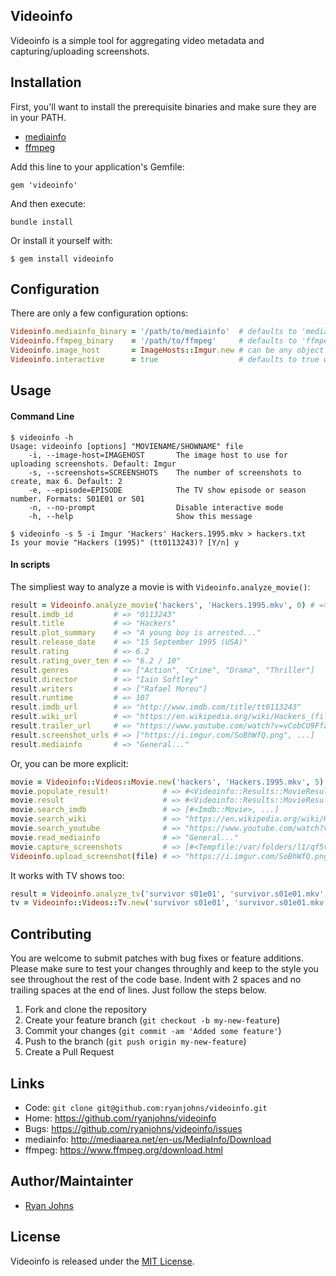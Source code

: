 ## Videoinfo

Videoinfo is a simple tool for aggregating video metadata and capturing/uploading screenshots.

## Installation

First, you'll want to install the prerequisite binaries and make sure they are in your PATH.

 * [mediainfo](http://mediaarea.net/en-us/MediaInfo/Download)
 * [ffmpeg](https://www.ffmpeg.org/download.html)

Add this line to your application's Gemfile:

    gem 'videoinfo'

And then execute:

    bundle install

Or install it yourself with:

    $ gem install videoinfo

## Configuration

There are only a few configuration options:

```ruby
Videoinfo.mediainfo_binary = '/path/to/mediainfo'  # defaults to 'mediainfo'
Videoinfo.ffmpeg_binary    = '/path/to/ffmpeg'     # defaults to 'ffmpeg'
Videoinfo.image_host       = ImageHosts::Imgur.new # can be any object that responds to upload(File)
Videoinfo.interactive      = true                  # defaults to true when using the command line, false otherwise
```

## Usage

#### Command Line

```
$ videoinfo -h
Usage: videoinfo [options] "MOVIENAME/SHOWNAME" file
    -i, --image-host=IMAGEHOST       The image host to use for uploading screenshots. Default: Imgur
    -s, --screenshots=SCREENSHOTS    The number of screenshots to create, max 6. Default: 2
    -e, --episode=EPISODE            The TV show episode or season number. Formats: S01E01 or S01
    -n, --no-prompt                  Disable interactive mode
    -h, --help                       Show this message

$ videoinfo -s 5 -i Imgur 'Hackers' Hackers.1995.mkv > hackers.txt
Is your movie "Hackers (1995)" (tt0113243)? [Y/n] y
```

#### In scripts

The simpliest way to analyze a movie is with `Videoinfo.analyze_movie()`:

```ruby
result = Videoinfo.analyze_movie('hackers', 'Hackers.1995.mkv', 0) # => #<Videoinfo::Results::MovieResult>
result.imdb_id         # => "0113243"
result.title           # => "Hackers"
result.plot_summary    # => "A young boy is arrested..."
result.release_date    # => "15 September 1995 (USA)"
result.rating          # => 6.2
result.rating_over_ten # => "6.2 / 10"
result.genres          # => ["Action", "Crime", "Drama", "Thriller"]
result.director        # => "Iain Softley"
result.writers         # => ["Rafael Moreu"]
result.runtime         # => 107
result.imdb_url        # => "http://www.imdb.com/title/tt0113243"
result.wiki_url        # => "https://en.wikipedia.org/wiki/Hackers_(film)"
result.trailer_url     # => "https://www.youtube.com/watch?v=vCobCU9FfzI"
result.screenshot_urls # => ["https://i.imgur.com/SoBhWfQ.png", ...]
result.mediainfo       # => "General..."
```

Or, you can be more explicit:

```ruby
movie = Videoinfo::Videos::Movie.new('hackers', 'Hackers.1995.mkv', 5)
movie.populate_result!            # => #<Videoinfo::Results::MovieResult>
movie.result                      # => #<Videoinfo::Results::MovieResult>
movie.search_imdb                 # => [#<Imdb::Movie>, ...]
movie.search_wiki                 # => "https://en.wikipedia.org/wiki/Hackers_(film)"
movie.search_youtube              # => "https://www.youtube.com/watch?v=vCobCU9FfzI"
movie.read_mediainfo              # => "General..."
movie.capture_screenshots         # => [#<Tempfile:/var/folders/l1/qf5v1rlj6n99n20_rhwrp_5r0000gn/T/ss_20.20140803-67537-ur85vi.png>, ...]
Videoinfo.upload_screenshot(file) # => "https://i.imgur.com/SoBhWfQ.png"
```

It works with TV shows too:

```ruby
result = Videoinfo.analyze_tv('survivor s01e01', 'survivor.s01e01.mkv', 0) # => #<Videoinfo::Results::TvResult>
tv = Videoinfo::Videos::Tv.new('survivor s01e01', 'survivor.s01e01.mkv', 3)
````

## Contributing

You are welcome to submit patches with bug fixes or feature additions. Please
make sure to test your changes throughly and keep to the style you see throughout
the rest of the code base. Indent with 2 spaces and no trailing spaces at the end
of lines. Just follow the steps below.

1. Fork and clone the repository
2. Create your feature branch (`git checkout -b my-new-feature`)
3. Commit your changes (`git commit -am 'Added some feature'`)
4. Push to the branch (`git push origin my-new-feature`)
5. Create a Pull Request

## Links

* Code: `git clone git@github.com:ryanjohns/videoinfo.git`
* Home: <https://github.com/ryanjohns/videoinfo>
* Bugs: <https://github.com/ryanjohns/videoinfo/issues>
* mediainfo: <http://mediaarea.net/en-us/MediaInfo/Download>
* ffmpeg: <https://www.ffmpeg.org/download.html>

## Author/Maintainter

 * [Ryan Johns](https://github.com/ryanjohns)

## License

Videoinfo is released under the [MIT License](http://www.opensource.org/licenses/MIT).
